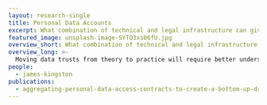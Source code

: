 ```yaml
---
layout: research-single
title: Personal Data Accounts
excerpt: What combination of technical and legal infrastructure can give individuals more control over data about them?
featured_image: unsplash-image-SYTO3xs06fU.jpg
overview_short: What combination of technical and legal infrastructure can give individuals more control over data about them?
overview_long: >-
  Moving data trusts from theory to practice will require better understandings of what can be settled in trust, how it is settled, and who will then govern it. This project proposes to create a proof-of-concept data trust, based on personal data accounts that provide an infrastructure for individuals to control their personal data. By creating this infrastructure, the project will explore the interaction between data trusts and data rights, using a hypothesised use case of social media data as a lens through which to explore these issues.
people:
  - james-kingston
publications: 
  - aggregating-personal-data-access-contracts-to-create-a-bottom-up-data-trust
---
```

